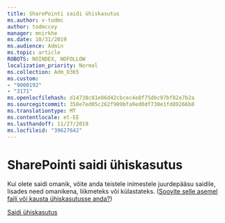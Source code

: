 ```yaml
---
title: SharePointi saidi ühiskasutus
ms.author: v-todmc
author: todmccoy
manager: mnirkhe
ms.date: 10/31/2019
ms.audience: Admin
ms.topic: article
ROBOTS: NOINDEX, NOFOLLOW
localization_priority: Normal
ms.collection: Adm_O365
ms.custom:
- "9000192"
- "3171"
ms.openlocfilehash: d14738c81e86d42cbcec4e8f75dbc97bf82e7b2a
ms.sourcegitcommit: 358e7ed05c262f909bfa9ed0df730e1fd89266b8
ms.translationtype: MT
ms.contentlocale: et-EE
ms.lasthandoff: 11/27/2019
ms.locfileid: "39627642"
---
```

# <a name="how-to-share-a-sharepoint-site"></a>SharePointi saidi ühiskasutus

Kui olete saidi omanik, võite anda teistele inimestele juurdepääsu saidile, lisades need omanikena, liikmeteks või külastateks. ([Soovite selle asemel faili või kausta ühiskasutusse anda?](https://support.office.com/article/share-sharepoint-files-or-folders-1fe37332-0f9a-4719-970e-d2578da4941c))

[Saidi ühiskasutus](https://support.office.com/article/share-a-site-958771a8-d041-4eb8-b51c-afea2eae3658?ui=en-US&rs=en-US&ad=US)